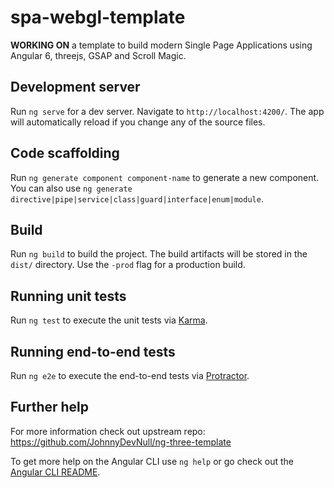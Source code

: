 # spa-webgl-template

**WORKING ON** a template to build modern Single Page Applications using Angular 6, threejs, GSAP and Scroll Magic.

## Development server

Run `ng serve` for a dev server. Navigate to `http://localhost:4200/`. The app will automatically reload if you change any of the source files.

## Code scaffolding

Run `ng generate component component-name` to generate a new component. You can also use `ng generate directive|pipe|service|class|guard|interface|enum|module`.

## Build

Run `ng build` to build the project. The build artifacts will be stored in the `dist/` directory. Use the `-prod` flag for a production build.

## Running unit tests

Run `ng test` to execute the unit tests via [Karma](https://karma-runner.github.io).

## Running end-to-end tests

Run `ng e2e` to execute the end-to-end tests via [Protractor](http://www.protractortest.org/).

## Further help

For more information check out upstream repo: https://github.com/JohnnyDevNull/ng-three-template

To get more help on the Angular CLI use `ng help` or go check out the [Angular CLI README](https://github.com/angular/angular-cli/blob/master/README.md).
